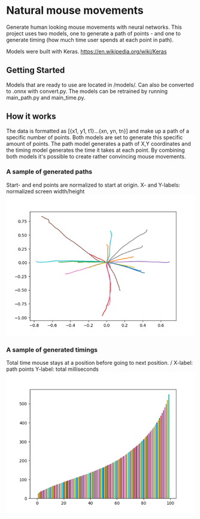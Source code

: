 # Natural mouse movements
Generate human looking mouse movements with neural networks. This project uses two models, one to generate a path of points - and one to generate timing (how much time user spends at each point in path).

Models were built with Keras.
https://en.wikipedia.org/wiki/Keras

## Getting Started
Models that are ready to use are located in /models/. Can also be converted to .onnx with convert.py. The models can be retrained by running main_path.py and main_time.py.

## How it works
The data is formatted as [{x1, y1, t1}...{xn, yn, tn}] and make up a path of a specific number of points. Both models are set to generate this specific amount of points. The path model generates a path of X,Y coordinates and the timing model generates the time it takes at each point. By combining both models it's possible to create rather convincing mouse movements.

### A sample of generated paths
Start- and end points are normalized to start at origin.
X- and Y-labels: normalized screen width/height
![Generated mouse movement](GeneratedMovements.png)

### A sample of generated timings
Total time mouse stays at a position before going to next position. /
X-label: path points
Y-label: total milliseconds
![Timing](Timing.png)
